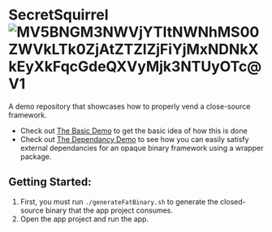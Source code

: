 # SecretSquirrel ![MV5BNGM3NWVjYTItNWNhMS00ZWVkLTk0ZjAtZTZlZjFiYjMxNDNkXkEyXkFqcGdeQXVyMjk3NTUyOTc@ _V1_](https://user-images.githubusercontent.com/887225/163475445-364b68a7-5d7e-4cc2-9f36-7dbc984cf09c.jpg)

A demo repository that showcases how to properly vend a close-source framework. 

* Check out [The Basic Demo](https://github.com/MLB-Ballpark/SecretSquirrel/releases/tag/basic-demo) to get the basic idea of how this is done
* Check out [The Dependancy Demo](https://github.com/MLB-Ballpark/SecretSquirrel/releases/tag/demo-with-deps) to see how you can easily satisfy external dependancies for an opaque binary framework using a wrapper package.

## Getting Started:
1. First, you must run `./generateFatBinary.sh` to generate the closed-source binary that the app project consumes.
2. Open the app project and run the app. 
